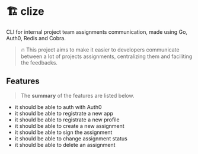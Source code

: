 # 🏗️ clize

CLI for internal project team assignments communication, made using Go, Auth0, Redis and Cobra.

> 🔥 This project aims to make it easier to developers communicate between a lot of projects assignments, centralizing them and faciliting the feedbacks.

## Features

> The **summary** of the features are listed below.

- it should be able to auth with Auth0
- it should be able to registrate a new app
- it should be able to registrate a new profile
- it should be able to create a new assignment
- it should be able to sign the assignment
- it should be able to change assignment status
- it should be able to delete an assignment
